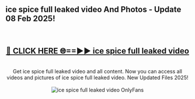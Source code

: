 <h2>ice spice full leaked video And Photos - Update 08 Feb 2025!</h2>
<br>
<div align="center">
<h2><a href="https://cutt.ly/te57wshS" rel="nofollow">🔴 CLICK HERE 🌐==►► ice spice full leaked video</a></h2>
<br>
Get ice spice full leaked video and all content. Now you can access all videos and pictures of ice spice full leaked video. New Updated Files 2025!
<br>
<br>
<a href="https://cutt.ly/te57wshS" rel="nofollow" data-target="animated-image.originalLink"><img src="https://i.ibb.co.com/WyWwxjT/player-gif2.gif" alt="ice spice full leaked video OnlyFans" style="max-width: 100%; display: inline-block;" data-target="animated-image.originalImage"></a>
</div>
<br>
